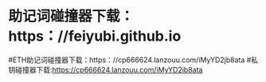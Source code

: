 # 助记词碰撞器下载：https：//feiyubi.github.io
#ETH助记词碰撞器下载：https：//cp666624.lanzouu.com/iMyYD2jb8ata
#私钥碰撞器下载:https://cp666624.lanzouu.com/iMyYD2jb8ata
